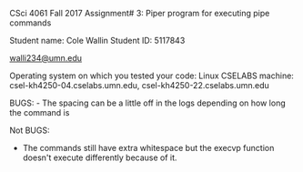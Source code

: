   CSci 4061 Fall 2017
  Assignment# 3: Piper program for executing pipe commands
  
  Student name: Cole Wallin
  Student ID: 5117843
  
  walli234@umn.edu
  
  Operating system on which you tested your code: Linux
  CSELABS machine: csel-kh4250-04.cselabs.umn.edu, csel-kh4250-22.cselabs.umn.edu
   
   
   
  BUGS:
    - The spacing can be a little off in the logs depending on how long the command is
   
  Not BUGS:
   - The commands still have extra whitespace but the execvp function doesn't execute differently because of it.
     